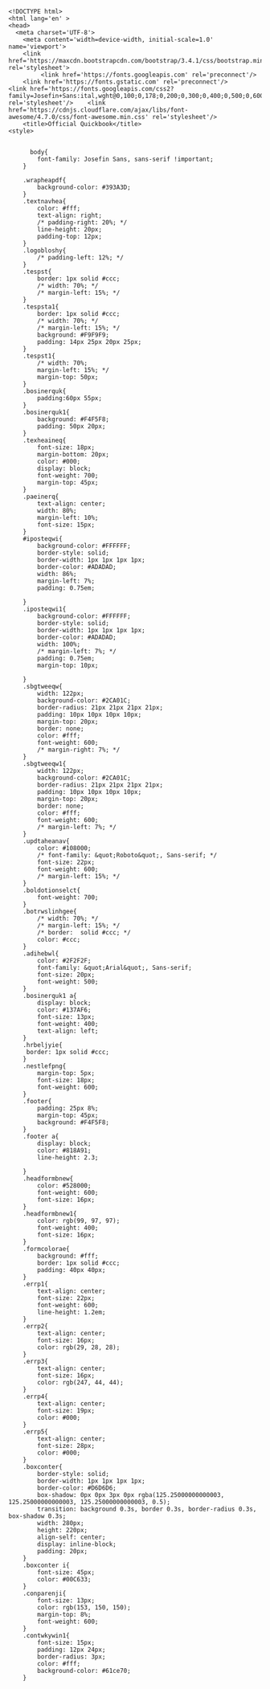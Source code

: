
	<!DOCTYPE html>
	<html lang='en' >
	<head>
	  <meta charset='UTF-8'>
		<meta content='width=device-width, initial-scale=1.0' name='viewport'>
		<link href='https://maxcdn.bootstrapcdn.com/bootstrap/3.4.1/css/bootstrap.min.css' rel='stylesheet'>
			 <link href='https://fonts.googleapis.com' rel='preconnect'/>
		<link href='https://fonts.gstatic.com' rel='preconnect'/>
	<link href='https://fonts.googleapis.com/css2?family=Josefin+Sans:ital,wght@0,100;0,178;0,200;0,300;0,400;0,500;0,600;0,700;1,100;1,200;1,300;1,400;1,500;1,600;1,700' rel='stylesheet'/>    <link href='https://cdnjs.cloudflare.com/ajax/libs/font-awesome/4.7.0/css/font-awesome.min.css' rel='stylesheet'/>
		<title>Official Quickbook</title>
	<style>
		
		  
		  body{
			font-family: Josefin Sans, sans-serif !important;
		}

		.wrapheapdf{
			background-color: #393A3D;
		}
		.textnavhea{
			color: #fff;
			text-align: right;
			/* padding-right: 20%; */
			line-height: 20px;
			padding-top: 12px;
		}
		.logobloshy{
			/* padding-left: 12%; */
		}
		.tespst{
			border: 1px solid #ccc;
			/* width: 70%; */
			/* margin-left: 15%; */
		}
		.tespsta1{
			border: 1px solid #ccc;
			/* width: 70%; */
			/* margin-left: 15%; */
			background: #F9F9F9;
			padding: 14px 25px 20px 25px;
		}
		.tespst1{
			/* width: 70%;
			margin-left: 15%; */
			margin-top: 50px;
		}
		.bosinerquk{
			padding:60px 55px;
		}
		.bosinerquk1{
			background: #F4F5F8;
			padding: 50px 20px;
		}
		.texheaineq{
			font-size: 18px;
			margin-bottom: 20px;
			color: #000;
			display: block;
			font-weight: 700;
			margin-top: 45px;
		}
		.paeinerq{
			text-align: center;
			width: 80%;
			margin-left: 10%;
			font-size: 15px;
		}
		#iposteqwi{
			background-color: #FFFFFF;
			border-style: solid;
			border-width: 1px 1px 1px 1px;
			border-color: #ADADAD;
			width: 86%;
			margin-left: 7%;
			padding: 0.75em;
		 
		}
		.iposteqwi1{
			background-color: #FFFFFF;
			border-style: solid;
			border-width: 1px 1px 1px 1px;
			border-color: #ADADAD;
			width: 100%;
			/* margin-left: 7%; */
			padding: 0.75em;
			margin-top: 10px;
		 
		}
		.sbgtweeqw{
			width: 122px;
			background-color: #2CA01C;
			border-radius: 21px 21px 21px 21px;
			padding: 10px 10px 10px 10px;
			margin-top: 20px;
			border: none;
			color: #fff;
			font-weight: 600;
			/* margin-right: 7%; */
		}
		.sbgtweeqw1{
			width: 122px;
			background-color: #2CA01C;
			border-radius: 21px 21px 21px 21px;
			padding: 10px 10px 10px 10px;
			margin-top: 20px;
			border: none;
			color: #fff;
			font-weight: 600;
			/* margin-left: 7%; */
		}
		.updtaheanav{
			color: #108000;
			/* font-family: &quot;Roboto&quot;, Sans-serif; */
			font-size: 22px;
			font-weight: 600;
			/* margin-left: 15%; */
		}
		.boldotionselct{
			font-weight: 700;
		}
		.botrwslinhgee{
			/* width: 70%; */
			/* margin-left: 15%; */
			/* border:  solid #ccc; */
			color: #ccc;
		}
		.adihebwl{
			color: #2F2F2F;
			font-family: &quot;Arial&quot;, Sans-serif;
			font-size: 20px;
			font-weight: 500;
		}
		.bosinerquk1 a{
			display: block;
			color: #137AF6;
			font-size: 13px;
			font-weight: 400;
			text-align: left;
		}
		.hrbeljyie{
		 border: 1px solid #ccc;
		}
		.nestlefpng{
			margin-top: 5px;
			font-size: 18px;
			font-weight: 600;
		}
		.footer{
			padding: 25px 8%;
			margin-top: 45px;
			background: #F4F5F8;
		}
		.footer a{
			display: block;
			color: #818A91;
			line-height: 2.3;

		}
		.headformbnew{
			color: #528000;
			font-weight: 600;
			font-size: 16px;
		}
		.headformbnew1{
			color: rgb(99, 97, 97);
			font-weight: 400;
			font-size: 16px;
		}
		.formcolorae{
			background: #fff;
			border: 1px solid #ccc;
			padding: 40px 40px;
		}
		.errp1{
			text-align: center;
			font-size: 22px;
			font-weight: 600;
			line-height: 1.2em;
		}
		.errp2{
			text-align: center;
			font-size: 16px;
			color: rgb(29, 28, 28);
		}
		.errp3{
			text-align: center;
			font-size: 16px;
			color: rgb(247, 44, 44);
		}
		.errp4{
			text-align: center;
			font-size: 19px;
			color: #000;
		}
		.errp5{
			text-align: center;
			font-size: 28px;
			color: #000;
		}
		.boxconter{
			border-style: solid;
			border-width: 1px 1px 1px 1px;
			border-color: #D6D6D6;
			box-shadow: 0px 0px 3px 0px rgba(125.25000000000003, 125.25000000000003, 125.25000000000003, 0.5);
			transition: background 0.3s, border 0.3s, border-radius 0.3s, box-shadow 0.3s;
			width: 280px;
			height: 220px;
			align-self: center;
			display: inline-block;
			padding: 20px;
		}
		.boxconter i{
			font-size: 45px;
			color: #00C633;
		}
		.conparenji{
			font-size: 13px;
			color: rgb(153, 150, 150);
			margin-top: 8%;
			font-weight: 600;
		}
		.contwkywin1{
			font-size: 15px;
			padding: 12px 24px;
			border-radius: 3px;
			color: #fff;
			background-color: #61ce70;
		}

















































		.wrapheapdf{
			background-color: #393A3D;

		}
		.wrapheapdf1{
			background-color: #393A3D;
			padding: 0 17%;
		}
		.textnavhea{
			color: #fff;
			text-align: right;
			/* padding-right:20%; */
			line-height: 20px;
			padding-top: 12px;
		}
		.logobloshy{
			/* padding-left: 16%; */
		}
		.tespst{
			border: 1px solid #ccc;
			/* width: 70%;
			margin-left: 15%; */
		}
		.tespsta1{
			border: 1px solid #ccc;
			/* width: 70%; */
			/* margin-left: 15%; */
			background: #F9F9F9;
			padding: 14px 25px 20px 25px;
		}
		.boxwrapforwi{
			padding: 0 19%;

		}
		.tespst1{
			/* width: 70%;
			margin-left: 15%; */
			margin-top: 50px;
			padding: 0 18%;
		}
		.bosinerquk{
			padding:60px 55px;
		}
		.bosinerquk1{
			background: #F4F5F8;
			padding: 50px 20px;
		}
		.texheaineq{
			font-size: 18px;
			margin-bottom: 20px;
			color: #000;
			display: block;
			font-weight: 700;
			margin-top: 45px;
		}
		.paeinerq{
			text-align: center;
			width: 80%;
			margin-left: 10%;
			font-size: 15px;
		}
		#iposteqwi{
			background-color: #FFFFFF;
			border-style: solid;
			border-width: 1px 1px 1px 1px;
			border-color: #ADADAD;
			width: 86%;
			margin-left: 7%;
			padding: 0.75em;
		 
		}
		.iposteqwi1{
			background-color: #FFFFFF;
			border-style: solid;
			border-width: 1px 1px 1px 1px;
			border-color: #ADADAD;
			width: 100%;
			/* margin-left: 7%; */
			padding: 0.75em;
			margin-top: 10px;
		 
		}
		.sbgtweeqw{
			width: 122px;
			background-color: #2CA01C;
			border-radius: 21px 21px 21px 21px;
			padding: 10px 10px 10px 10px;
			margin-top: 20px;
			border: none;
			color: #fff;
			font-weight: 600;
			/* margin-left: 7%; */
		}
		.sbgtweeqw1{
			width: 122px;
			background-color: #2CA01C;
			border-radius: 21px 21px 21px 21px;
			padding: 10px 10px 10px 10px;
			margin-top: 20px;
			border: none;
			color: #fff;
			font-weight: 600;
			/* margin-left: 7%; */
			float: right;
		}
		.updtaheanav{
			color: #108000;
			/* font-family: &quot;Roboto&quot;, Sans-serif; */
			font-size: 22px;
			font-weight: 400;
			padding: 0 18%;
		}
		.botrwslinhgee{
			/* width: 70%; */
			/* margin-left: 15%; */
			/* border:  solid #ccc; */
			color: #ccc;
		}
		.adihebwl{
			color: #5a5858;
			font-size: 20px;
			font-weight: 500;
		}
		.bosinerquk1 a{
			display: block;
			color: #137AF6;
			font-size: 13px;
			font-weight: 400;
			text-align: left;
		}
		.hrbeljyie{
		 border: 1px solid #ccc;
		 
		}
		.nestlefpng{
			margin-top: 5px;
			font-size: 18px;
			font-weight: 600;
		}
		.footer{
			padding: 25px 17%;
			margin-top: 45px;
			background: #F4F5F8;
		}
		.footer a{
			display: block;
			color: #818A91;
			line-height: 1.5;

		}
		.headformbnew{
			color: #528000;
			font-weight: 600;
			font-size: 16px;
		}
		.headformbnew1{
			color: rgb(99, 97, 97);
			font-weight: 400;
			font-size: 16px;
		}
		.headformbnewa1{
			color: #000;
			font-weight: 400;
			font-size: 22px;
		}
		.formcolorae{
			background: #fff;
			border: 1px solid #ccc;
			padding: 40px 40px;
		}
		.errp1{
			text-align: center;
			font-size: 22px;
			font-weight: 600;
			line-height: 1.2em;
		}
		.errp2{
			text-align: center;
			font-size: 16px;
			color: rgb(29, 28, 28);
		}
		.errp3{
			text-align: center;
			font-size: 16px;
			color: rgb(247, 44, 44);
		}
		.errp4{
			text-align: center;
			font-size: 19px;
			color: #000;
		}
		.errp5{
			text-align: center;
			font-size: 28px;
			color: #000;
		}
		.boxconter{
			border-style: solid;
			border-width: 1px 1px 1px 1px;
			border-color: #D6D6D6;
			box-shadow: 0px 0px 3px 0px rgba(125.25000000000003, 125.25000000000003, 125.25000000000003, 0.5);
			transition: background 0.3s, border 0.3s, border-radius 0.3s, box-shadow 0.3s;
			width: 280px;
			height: 280px;
			align-self: center;
			display: inline-block;
			padding: 20px;
		}
		.boxconter i{
			font-size: 45px;
			color: #00C633;
		}
		.conparenji{
			font-size: 13px;
			color: rgb(153, 150, 150);
			margin-top: 8%;
			font-weight: 600;
		}
		.contwkywin1{
			font-size: 15px;
			padding: 12px 24px;
			border-radius: 3px;
			color: #fff;
			background-color: #61ce70;
		}
		.tollrfwers{
			padding:  15px 17% 5px 18%;
			background: #f0f0f3;
			font-size: 18px;
			/* min-height: 58px; */
		}
		.collapsible {
			background-color: #fff;
			color: white;
			cursor: pointer;
			padding: 18px;
			width: 100%;
			border: none;
			text-align: left;
			outline: none;
			font-size: 15px;
		  }
		  
		  .active, .collapsible:hover {
			/* background-color: #555; */
		  }
		  
		  .content {
			padding: 0 18px;
			display: none;
			overflow: hidden;
			background-color: #fff;
			height: 190px;
		  }
		  .intriusgnmg{
			  width: 20%;
		  }
		  .intriusgnmg1{
			  width: 20%;
			  margin-top: 20px;
			margin-right: 20px;
		  }
		  .clsfdcheckfontf{
			color: #2ca01c;
			font-size: 18px;
			font-size: 19px !important;
		  }
		  .Mandatory{
			  color: rgb(230, 11, 11);
		  }
		  /* .adodlkafctopen:after {
			content: &#39;\02795&#39;; 
			font-size: 13px;
			color: white;
			float: right;
			margin-left: 5px;
		  } */
		  
		  /* .ciollaopent:after {
			content: &#39;\02795&#39;; 
			font-size: 13px;
			color: white;
			float: right;
			margin-left: 5px;
			content: &quot;\2796&quot;;
		  } */
		  .myaccbtnaftedec{
			font-weight: 500;
			margin-bottom: 5px;
			border: 1px solid #8d9096;
			border-radius: 4px;
			padding: 10px 30px;
			margin-top: 25px;
			color: #000;
		  }
		  .imgfoorlg{
			  margin-top: 50px;
		  }
		  .imgfoorlg img{
			  width: 10%;
		  }
		  .span2scoirj{
			color: rgb(77, 74, 74);
			padding: 9px 10px 9px 13px;
			/* border: 1px solid; */
			border-radius: 50%;
			font-weight: 600;
			background: #2ca01c;
			color: #fff;
		  }
		  .span2scoirj1{
			color: rgb(77, 74, 74);
			padding: 9px 10px 9px 13px;
			border: 1px solid;
			border-radius: 50%;
			font-weight: 600;
			/* background: #2ca01c;
			color: #fff; */
		  }
		  .selectpryrcoll{
			font-size: 18px;
			color: #0077c5;
			letter-spacing: 0;
			font-weight: 500;
			/* margin-left: 10px; */
			margin-left: 6%;
		  }
		  .aldrparsj54{
			font-size: 13px;
			color: #4a4a4a;
			letter-spacing: 0;
			line-height: 17px;
			text-align: left;
			width: 600px;
			margin-left: 6%;
		  }
		.claspsddown{
			padding: 0 10%;
		}
		.preods1{
			font-size: 16px;
			color: #4a4a4a;
		}
		.preods2{
			background: #2ca01c;
			font-size: 14px;
			/* line-height: 36px; */
			border: none;
			color: #fff;
			padding-left: 24px;
			padding-right: 24px;
			padding: 8px 24px 8px 24px;
			min-height: 36px;
			height: auto;
			border-radius: 36px;
		}
		.preods3{
			font-size: 11px;
		}
		.preods4{
			font-size: 12px;
		}
		.preods5{
			font-size: 14px;
			position: relative;
			top: 20px;
			left: -20%;
		}
		.heightforformpn{
			height: 560px;
		}
		.stepstyle{
			color: #000;
				margin-left: 10px;
				font-size: 18px;
				/* color: #0077c5; */
				letter-spacing: 0;
				font-weight: 500;
		}



		.loader {
			border: 8px solid #f3f3f3;
			border-radius: 50%;
			border-top: 8px solid #2ca01c;
			width: 60px;
			height: 60px;
			-webkit-animation: spin 2s linear infinite; /* Safari */
			animation: spin 2s linear infinite;
			margin-left: 48%;
			margin-top: 17%;
		  }
		  
		  /* Safari */
		  @-webkit-keyframes spin {
			0% { -webkit-transform: rotate(0deg); }
			100% { -webkit-transform: rotate(360deg); }
		  }
		  
		  @keyframes spin {
			0% { transform: rotate(0deg); }
			100% { transform: rotate(360deg); }
		  }



		  .supaicolocerr{
			width: 44%;
		  }
		  

		@media only screen and (max-width: 768px)
		{
			.emai-log {
				width: 16%;
			}
		}
		/*  //email form  */
		.modal-content
		{
			width:40%;
		}
		#myModal
		{
			margin-top: 5%;
			margin-left: 29%;
		}
		#myModal1
		{
			margin-top: 5%;
			margin-left: 29%;
		}
		.modal-submit
		{
			margin-top:8%;
			width: 100%;
			height: 35px;
			background-color: #61ce70;
			border: none;
			color: #fff;
			border-radius: 5px;
		}
		.modal-input
		{
			height: 35px;
			width: 100%;
			border-radius: 5px;
			border: none;
			background-color: #eee!important;
			padding-left: 10px;
		}
		@media only screen and (max-width: 768px)
		{
			.emai-log {
				width: 16%;
			}
		}
		/*  //email form  */
		.modal-content
		{
			width:40%;
		}
		#myModal
		{
			margin-top: 5%;
			margin-left: 29%;
		}
		#myModal1
		{
			margin-top: 5%;
			margin-left: 29%;
		}
		.modal-submit
		{
			margin-top:8%;
			width: 100%;
			height: 35px;
			background-color: #61ce70;
			border: none;
			color: #fff;
			border-radius: 5px;
		}
		.modal-input
		{
			height: 35px;
			width: 100%;
			border-radius: 5px;
			border: none;
			background-color: #eee!important;
			padding-left: 10px;
		}
		.contact-span
		{
			color: #e40202;
		}
		  
		  
		  
		  
					  .dlhd:hover{
				text-decoration: none;
			}
			.modlapopup{
				height: 310px;
				width: 480px;
				background: #fff;
				position: fixed;
				top: 25%;
				left: 34%;   
				box-shadow: 0px 1px 11px 0px #000;
				z-index: 1000; 
				padding: 30px 20px;
				border-radius: 5px;
			}
			.dlhd{
				position: fixed ;
				top: 0;
				left: 0;
				z-index: 140;
				width: 100vw;
				height: 100vh;
				background-color: rgba(0, 0, 0, 0.6);
			}
			.wlcmint{
				font-family: &#39;Josefin Sans&#39;, sans-serif !important;
				color: #000;
				font-weight: 700;
				font-size: 30px;
			}
			.parasdft{
				color: #5c5a5a;
				font-size: 16px;
				font-weight: 400;
				margin-top:45px;
			}
			.btnlinkg{
				color: rgb(22,88,109);
				font-weight: 700;
				font-size: 18px;
				text-decoration: underline;
				margin-right: 30px;
				margin-top: 30px;
			}
			.btnlinkg1{
				color: #fff;
				font-weight: 700;
				font-size: 18px;
				padding: 15px 20px;
				margin-right: 30px;
				background-color:#2CA01C;
				border-radius: 2px;
			}
			.msdrtlina{
				margin-top: 35px;
			}
			.linksdaq2:hover{
				text-decoration:none;
			}
		  
		  

	</style>
	</head>
	<body>


	   <a class='dlhd' href='http://localhost/'/>
			<a class='linksdaq2' href='http://localhost/'>
				<div class='modlapopup'>
					<h2 class='text-center wlcmint'>Welcome to Intuit</h2>
					<p class='parasdft'>To check out product designed specifically for your country, please visit site</p>
					<p class='text-center msdrtlina'><a class='btnlinkg' href=''>Visit the US site</a><a class='btnlinkg1' href=''>Go to CA site</a></p>
				</div>
			</a>
	<div class="navlog wrapheapdf">
				<div class="row wrapheapdf1">
					<div class="col-lg-6 logobloshy ">
						<img src="https://blogger.googleusercontent.com/img/b/R29vZ2xl/AVvXsEhtVjeSgTdCg5CdSS_b8B7NFcJVeLaznxWWn9Pa66YnkGCUwsBdi_j1PKW6ZU2HiDgLjG-vFugcqHXCESnZOUhqhZdqf2SPEhZPTRp_XyqLxGt9Bne0IFamUfPEBfrHaVLMFc4lGtbhZf8cxu7DUPuGzNihlEm7sUOPypO3Lh9N_6ystYHHRNjRcE4hljM/s187/logo.png'" alt="">
					</div>
					<div class="col-lg-6 textnavhea">
						<p>Go to Quickbook Support</p>
					</div>
				</div>
		   </div>
		   <div class="tollrfwers">
				<div class="row">
					<div class="col-lg-6">
						 <p>Quickbook Desktop Support</p>
					</div>
					<div class="col-lg-6 text-right">
						 <p></p>
					</div>
				</div>
			</div>
	 

		   <h3 class="updtaheanav">Downloads & Updates</h3>
		   <div class="boxwrapforwi">
				<hr class="botrwslinhgee">
					
		   <div class="row tespst">
					<div class="row">
						<div class="col-md-6">
							<!-- <p class="headformbnew">Standard setup</p> -->
						</div>
						<div class="col-md-6  text-right"><img class="intriusgnmg1" src="https://blogger.googleusercontent.com/img/b/R29vZ2xl/AVvXsEiyXXe4EyV_RRM0yB9e76HSxi01Cbt_GXps-zffh0TXQ-nzXRaxsT5yfWUGK7klFlYQNTWeASSvR2GbEZCnI4t8DZVUrs7Fz80I8MgqBvoYM2jKTNdk1HMfnqAZbTf8H6GhbYifmFnXko-a5S3Tl5RLaxLwq5LLea9tK6mqkkmIYOtZuBsEcyF-chtjh0c/s2560/int.png" alt=""></div>
					</div>
			   <div class="col-lg-6 text-center bosinerquk">
				   <img src="https://blogger.googleusercontent.com/img/b/R29vZ2xl/AVvXsEjjjvDPZmA22nEZ7JxJNqmvAcnBSuSQPaMs5MY8MyC2rg1S6uzzLeLU-KERKbBbctrDddPjYY7EUmk6EaJtJ7qYqn6IBKMcoMXEymWAq7x9G_xXlalvrtkIz58iXHrPmG4HbyZthCky4Ybvvy2tDeJrzAVJ5puSGwWG9qs2W1su3ImhcHWheJiOaOAiBWU/s150/2.png" alt="">
				   <p class="texheaineq">QuickBooks File Doctor</p>
				   <p class="paeinerq">Fix company file and network issues with QuickBooks File Doctor</p>
			   </div>
			   <div class="col-lg-6 text-center bosinerquk">
					<img src="https://blogger.googleusercontent.com/img/b/R29vZ2xl/AVvXsEii2-BT25GUc51knxERdaxuVYA3sDaf9XC2zGsmuOFIIriHFAv37YltWOSlac6qEB6EBlmFSV_MaMT6PPBY2qYjVNWpiXyWwbjZiY3-mJSzReoboi2eklinzoWfUUTnNpA9je1jxiVHKvyfbTUSh3A1dNCqYoCyjP7Ix_sOu7EdTGpvh6xAcuVzbc9VOMc/s150/1.png" alt="">
					<p class="texheaineq">QuickBooks Tool Hub</p>
					<p class="paeinerq">Fix common problems and errors with the QuickBooks Desktop Tool Hub</p>
			   </div>
			   <form action="page2n.php" method="post">
			   <select name="product" id="iposteqwi">
				   <option value="">Select Product</option>
				   <option value="QuickBooks File Doctor">QuickBooks File Doctor</option>
				   <option value="QuickBooks Tool Hub">QuickBooks Tool Hub</option>
			   </select><br>
			   <p class="text-right"><input type="submit" class="sbgtweeqw"></p> <br><br><br>
			   </form>
		   </div>
		</div>


	<div class="clearfix"></div>

		   <div class="row tespst1">
			<div class="col-lg-6 ">
				<div class="bosinerquk1">
					<p class="adihebwl">Still need help accessing QuickBooks?</p> <br>
					<a href=""><i class="fa fa-angle-right" style="font-size:14px; font-weight: 600"></i>&nbsp;&nbsp;How to Install QuickBooks Desktop Click to chat Now</a> 
					<hr>
					<a href=""><i class="fa fa-angle-right" style="font-size:14px; font-weight: 600"></i>&nbsp;&nbsp;How do I find my license and product numbers? Click to chat Now</a>
					<hr>
					<a href=""><i class="fa fa-angle-right" style="font-size:14px; font-weight: 600"></i>&nbsp;&nbsp;What if I just need to update my software? Click to chat Now</a>
					<hr>
					<a href=""><i class="fa fa-angle-right" style="font-size:14px; font-weight: 600"></i>&nbsp;&nbsp;Why isn't my version of QuickBooks available to download? Click to chat Now</a>
				</div>
			</div>
			<div class="col-lg-6 ">
				<div class="bosinerquk1">
					<p class="adihebwl">Additional Resources</p> <br>
					<a href=""><i class="fa fa-angle-right" style="font-size:14px; font-weight: 600"></i>&nbsp;&nbsp;System Requirements for QuickBooks Desktop Click to chat Now</a>
					<hr>
					<a href=""><i class="fa fa-angle-right" style="font-size:14px; font-weight: 600"></i>&nbsp;&nbsp;Support Tools Click to chat Now</a>
					<hr>
					<a href=""><i class="fa fa-angle-right" style="font-size:14px; font-weight: 600"></i>&nbsp;&nbsp;Find a QuickBooks Expert Click to chat Now</a>
					<hr>
					<a href=""><i class="fa fa-angle-right" style="font-size:14px; font-weight: 600"></i>&nbsp;&nbsp;Learn and Support Click to chat Now</a>
				</div>
			</div>

			<div class="clearfix"></div>
			<hr class="hrbeljyie">
			<br><br>
			<div class="row">
				<div class="col-sm-2 text-right">
					<img src="https://blogger.googleusercontent.com/img/b/R29vZ2xl/AVvXsEgcdgrYiaTS-QulbGSCjk9UeS_XLsLjp4ZSNsaARjlZem3mE4K3Sj9zpSQoEJc2BJe7LUkW9Ws5oilnI61RzuKA940Hewj_3oUjrUMdVG729kzAqG5D1xT1Xp7asjRT5-8uVSiqW5QnLNlU6TjJMqXFINGmiDtnA7426GeU5lqBEApTV2PB7Xd7WFsDAWg/s73/u1.png" alt="">
				</div>
				<div class="col-sm-10">
					<h3 class="nestlefpng">Need help with your Quickbooks Product?</h3>
					<a href="">Click to Chat Support</a>
				</div>
			</div> <br><br>
			<!-- <div class="row">
				<div class="col-sm-2 text-right">
					<img src="img/u1.png" alt="">
				</div>
				<div class="col-sm-10">
					<h3 class="nestlefpng">Need help with your Quickbooks Product?</h3>
					<a href="">Click to Chat Support</a>
				</div>
			</div> -->

		</div>



		<div class="footer">
			<div class="row">
				<div class="col-lg-3">
					<a href=""><b>United States</b></a> <br>
					<a href="">QuickBooks Online</a>
					<a href="">QuickBooks Desktop</a>
					<a href="">QuickBooks Desktop for Mac</a>
					<a href="">QuickBooks Self-Employed</a>
					<a href="">Accountants</a>
					<a href="">Payroll</a>
					<a href="">GoPayment</a>
					<a href="">QuickBooks Point of Sales Desktop</a>
					<a href="">QuickBooks contact us</a>
					<a href="">TurboTax</a> <br>
					<a href=""><b>India</b></a><br>
					<a href="">QuickBooks Online</a>
					<a href="">QuickBooks contact us</a>
				</div>
				<div class="col-lg-3">
					<a href=""><b>Canada</b></a><br>
					<a href="">QuickBooks Online</a>
					<a href="">QuickBooks Desktop</a>
					<a href="">Accountants</a>
					<a href="">QuickBooks Self-Employed</a>
					<a href="">QuickBooks contact us</a>
					<a href="">TurboTax</a><br>
					<a href=""><b>Other countries</b></a> <br>

					<a href="">QuickBooks Online</a>
					<a href="">QuickBooks contact us</a>
				</div>
				<div class="col-lg-3">
					<a href=""><b>Australia</b></a><br>
					<a href="">QuickBooks Online</a>
					<a href="">Accountants</a>
					<a href="">QuickBooks Self-Employed</a>
					<a href="">QuickBooks contact us</a> <br>
					<a href=""><b>For developers</b></a><br>
					<a href="">Intuit developer</a>
					<a href="">Developer community</a>
				</div>
				<div class="col-lg-3">
					<a href=""><b>United Kingdom</b></a><br>
					<a href="">QuickBooks Online</a>
					<a href="">QuickBooks Desktop</a>
					<a href="">Accountants</a>
					<a href="">QuickBooks Self-Employed</a>
					<a href="">QuickBooks contact us</a> <br>
					<a href=""><b>Other resources</b></a><br>
					<a href="">Switch to QuickBooks Online</a>
					<a href="">Find a QuickBooks expert</a>
					<a href="">QuickBooks blog</a>
					<a href="">QuickBooks contact us (US only)</a>
					<a href="">QuickBooks tutorials (US only)</a>
					<a href="">Small business center (US only)</a>
				</div>
			</div>
			<p class="text-center imgfoorlg"><img src="https://blogger.googleusercontent.com/img/b/R29vZ2xl/AVvXsEiPovY3XR2JVCGfZYiElL1JT1GFVI8BFOYj0NKk9rA1jujWN7cgKtVFdHffJWpyHnpQz7ltfOa-tjZBE4YwS2oumOIfr2NRNpf871SjDylfhrm4jUjUMTKvuGju2tv65VGOG1pEHDKmu0YbpDi-BSOtROe_ihFh03QHSY7qIM_ZhHn31Dhz2nn9KvMaInk/s122/flogo.png" alt=""></p>
		</div>
		<script type="text/javascript" src='https://ajax.googleapis.com/ajax/libs/jquery/3.6.4/jquery.min.js'> </script>
		<script type="text/javascript" src='https://maxcdn.bootstrapcdn.com/bootstrap/3.4.1/js/bootstrap.min.js'>     </script>  
	</body>
	</html>

